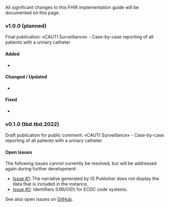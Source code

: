 
All significant changes to this FHIR implementation guide will be documented on this page.

### v1.0.0 (planned)
Final publication: «CAUTI Surveillance» - Case-by-case reporting of all patients with a urinary catheter



#### Added
* 

#### Changed / Updated
* 

#### Fixed
* 

### v0.1.0 (tbd.tbd.2022)
Draft publication for public comment: «CAUTI Surveillance» - Case-by-case reporting of all patients with a urinary catheter

#### Open Issues
The following issues cannot currently be resolved, but will be addressed again during further development: 
* [Issue #1](https://github.com/ahdis/swissnoso/issues/1): The narrative generated by IG Publisher does not display the data that is included in the instance.
* [Issue #2](https://github.com/ahdis/swissnoso/issues/2): Identifiers (URI/OID) for ECDC code systems.

See also open issues on [GitHub](https://github.com/ahdis/swissnoso/issues?q=is%3Aopen+is%3Aissue).